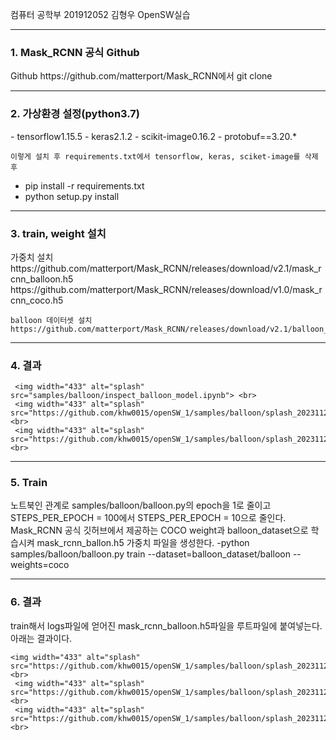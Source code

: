 컴퓨터 공학부 201912052 김형우 OpenSW실습
<hr>

<h3>1. Mask_RCNN 공식 Github</h3>
Github https://github.com/matterport/Mask_RCNN에서 git clone

<hr>

<h3>2. 가상환경 설정(python3.7)</h3>
    - tensorflow1.15.5
    - keras2.1.2
    - scikit-image0.16.2
    - protobuf==3.20.*

    이렇게 설치 후 requirements.txt에서 tensorflow, keras, sciket-image를 삭제 후
   - pip install -r requirements.txt
   - python setup.py install

   <hr>


<h3>3. train, weight 설치</h3>
    가중치 설치
    https://github.com/matterport/Mask_RCNN/releases/download/v2.1/mask_rcnn_balloon.h5
    https://github.com/matterport/Mask_RCNN/releases/download/v1.0/mask_rcnn_coco.h5
    
    balloon 데이터셋 설치 https://github.com/matterport/Mask_RCNN/releases/download/v2.1/balloon_dataset.zip 

<hr>

<h3>4. 결과</h3>

     <img width="433" alt="splash" src="samples/balloon/inspect_balloon_model.ipynb"> <br>
     <img width="433" alt="splash" src="https://github.com/khw0015/openSW_1/samples/balloon/splash_20231126T141333.png"> <br>
     <img width="433" alt="splash" src="https://github.com/khw0015/openSW_1/samples/balloon/splash_20231126T141530.png"> <br>

<hr>

<h3>5. Train</h3>
    노트북인 관계로 samples/balloon/balloon.py의 epoch을 1로 줄이고 STEPS_PER_EPOCH = 100에서 STEPS_PER_EPOCH = 10으로 줄인다.
    Mask_RCNN 공식 깃허브에서 제공하는 COCO weight과 balloon_dataset으로 학습시켜 mask_rcnn_ballon.h5 가중치 파일을 생성한다.
        -python samples/balloon/balloon.py train --dataset=balloon_dataset/balloon --weights=coco

<hr>

<h3>6. 결과</h3>
    train해서 logs파일에 얻어진 mask_rcnn_balloon.h5파일을 루트파일에 붙여넣는다.
    아래는 결과이다.
    
    <img width="433" alt="splash" src="https://github.com/khw0015/openSW_1/samples/balloon/splash_20231126T174925.png"> <br>
     <img width="433" alt="splash" src="https://github.com/khw0015/openSW_1/samples/balloon/splash_20231126T175058.png"> <br>
     <img width="433" alt="splash" src="https://github.com/khw0015/openSW_1/samples/balloon/splash_20231126T175727.png"> <br>
   
